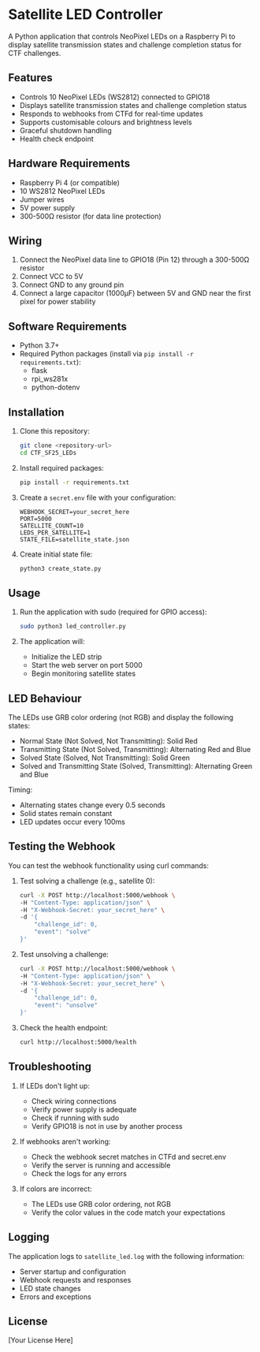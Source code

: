 # Satellite LED Controller

A Python application that controls NeoPixel LEDs on a Raspberry Pi to display satellite transmission states and challenge completion status for CTF challenges.

## Features

- Controls 10 NeoPixel LEDs (WS2812) connected to GPIO18
- Displays satellite transmission states and challenge completion status
- Responds to webhooks from CTFd for real-time updates
- Supports customisable colours and brightness levels
- Graceful shutdown handling
- Health check endpoint

## Hardware Requirements

- Raspberry Pi 4 (or compatible)
- 10 WS2812 NeoPixel LEDs
- Jumper wires
- 5V power supply
- 300-500Ω resistor (for data line protection)

## Wiring

1. Connect the NeoPixel data line to GPIO18 (Pin 12) through a 300-500Ω resistor
2. Connect VCC to 5V
3. Connect GND to any ground pin
4. Connect a large capacitor (1000µF) between 5V and GND near the first pixel for power stability

## Software Requirements

- Python 3.7+
- Required Python packages (install via `pip install -r requirements.txt`):
  - flask
  - rpi_ws281x
  - python-dotenv

## Installation

1. Clone this repository:
   ```bash
   git clone <repository-url>
   cd CTF_SF25_LEDs
   ```

2. Install required packages:
   ```bash
   pip install -r requirements.txt
   ```

3. Create a `secret.env` file with your configuration:
   ```env
   WEBHOOK_SECRET=your_secret_here
   PORT=5000
   SATELLITE_COUNT=10
   LEDS_PER_SATELLITE=1
   STATE_FILE=satellite_state.json
   ```

4. Create initial state file:
   ```bash
   python3 create_state.py
   ```

## Usage

1. Run the application with sudo (required for GPIO access):
   ```bash
   sudo python3 led_controller.py
   ```

2. The application will:
   - Initialize the LED strip
   - Start the web server on port 5000
   - Begin monitoring satellite states

## LED Behaviour

The LEDs use GRB color ordering (not RGB) and display the following states:

- Normal State (Not Solved, Not Transmitting): Solid Red
- Transmitting State (Not Solved, Transmitting): Alternating Red and Blue
- Solved State (Solved, Not Transmitting): Solid Green
- Solved and Transmitting State (Solved, Transmitting): Alternating Green and Blue

Timing:
- Alternating states change every 0.5 seconds
- Solid states remain constant
- LED updates occur every 100ms

## Testing the Webhook

You can test the webhook functionality using curl commands:

1. Test solving a challenge (e.g., satellite 0):
   ```bash
   curl -X POST http://localhost:5000/webhook \
   -H "Content-Type: application/json" \
   -H "X-Webhook-Secret: your_secret_here" \
   -d '{
       "challenge_id": 0,
       "event": "solve"
   }'
   ```

2. Test unsolving a challenge:
   ```bash
   curl -X POST http://localhost:5000/webhook \
   -H "Content-Type: application/json" \
   -H "X-Webhook-Secret: your_secret_here" \
   -d '{
       "challenge_id": 0,
       "event": "unsolve"
   }'
   ```

3. Check the health endpoint:
   ```bash
   curl http://localhost:5000/health
   ```

## Troubleshooting

1. If LEDs don't light up:
   - Check wiring connections
   - Verify power supply is adequate
   - Check if running with sudo
   - Verify GPIO18 is not in use by another process

2. If webhooks aren't working:
   - Check the webhook secret matches in CTFd and secret.env
   - Verify the server is running and accessible
   - Check the logs for any errors

3. If colors are incorrect:
   - The LEDs use GRB color ordering, not RGB
   - Verify the color values in the code match your expectations

## Logging

The application logs to `satellite_led.log` with the following information:
- Server startup and configuration
- Webhook requests and responses
- LED state changes
- Errors and exceptions

## License

[Your License Here]